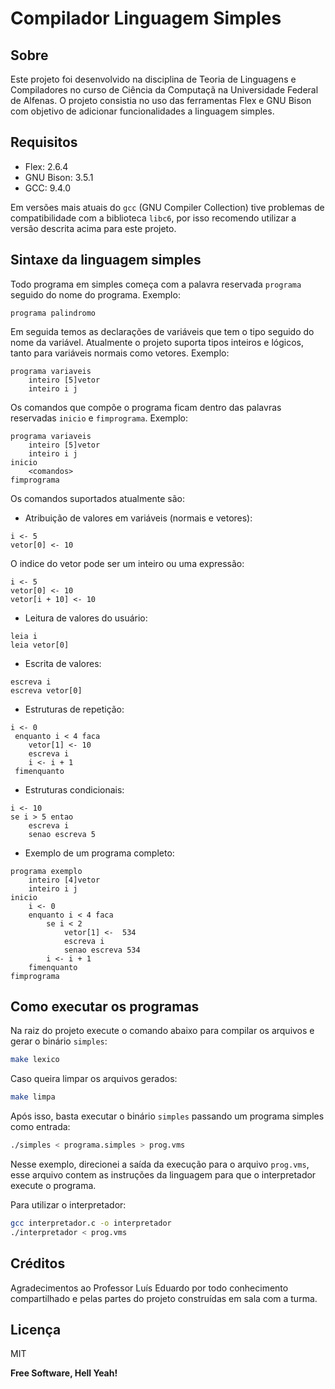 # Compilador Linguagem Simples

## Sobre
Este projeto foi desenvolvido na disciplina de Teoria de Linguagens e Compiladores no curso de Ciência da Computaçã na Universidade Federal de Alfenas. O projeto consistia no uso das ferramentas Flex e GNU Bison com objetivo de adicionar funcionalidades a linguagem simples.

## Requisitos

- Flex: 2.6.4
- GNU Bison: 3.5.1
- GCC: 9.4.0

Em versões mais atuais do `gcc` (GNU Compiler Collection) tive problemas de compatibilidade com a biblioteca `libc6`, por isso recomendo utilizar a versão descrita acima para este projeto.

## Sintaxe da linguagem simples

Todo programa em simples começa com a palavra reservada `programa` seguido do nome do programa. Exemplo:
```
programa palindromo
```

Em seguida temos as declarações de variáveis que tem o tipo seguido do nome da variável. Atualmente o projeto suporta tipos inteiros e lógicos, tanto para variáveis normais como vetores. Exemplo:

```
programa variaveis
	inteiro [5]vetor
	inteiro i j 
```

Os comandos que compõe o programa ficam dentro das palavras reservadas `inicio` e `fimprograma`. Exemplo:

```
programa variaveis
	inteiro [5]vetor
	inteiro i j 
inicio
    <comandos>
fimprograma
```

Os comandos suportados atualmente são:

- Atribuição de valores em variáveis (normais e vetores):
```
i <- 5
vetor[0] <- 10
```

O indice do vetor pode ser um inteiro ou uma expressão:
```
i <- 5
vetor[0] <- 10
vetor[i + 10] <- 10
```

- Leitura de valores do usuário:
```
leia i
leia vetor[0]
```
- Escrita de valores:
```
escreva i
escreva vetor[0]
```
- Estruturas de repetição:
```
i <- 0
 enquanto i < 4 faca
	vetor[1] <- 10
	escreva i
 	i <- i + 1
 fimenquanto
```

- Estruturas condicionais:
```
i <- 10
se i > 5 entao
    escreva i
	senao escreva 5 
```

- Exemplo de um programa completo:

```
programa exemplo
 	inteiro [4]vetor
 	inteiro i j
inicio
 	i <- 0
 	enquanto i < 4 faca
 	    se i < 2
 	        vetor[1] <-  534
		    escreva i
 		    senao escreva 534
 		i <- i + 1
 	fimenquanto
fimprograma
```

## Como executar os programas
Na raiz do projeto execute o comando abaixo para compilar os arquivos e gerar o binário `simples`:

```sh
make lexico
```
Caso queira limpar os arquivos gerados:
```sh
make limpa
```

Após isso, basta executar o binário `simples` passando um programa simples como entrada:

```sh
./simples < programa.simples > prog.vms
```

Nesse exemplo, direcionei a saída da execução para o arquivo `prog.vms`, esse arquivo contem as instruções da linguagem para que o interpretador execute o programa.

Para utilizar o interpretador:

```sh
gcc interpretador.c -o interpretador
./interpretador < prog.vms
```

## Créditos

Agradecimentos ao Professor Luís Eduardo por todo conhecimento compartilhado e pelas partes do projeto construídas em sala com a turma.
## Licença

MIT

**Free Software, Hell Yeah!**


